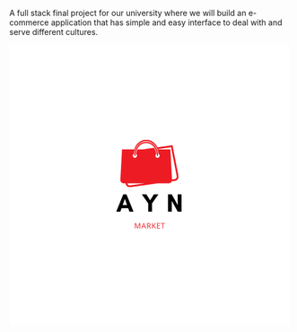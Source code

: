 A full stack final project for our university where we will build an e-commerce application that has simple and easy interface to deal with and serve different cultures.

<img src="./3.png">